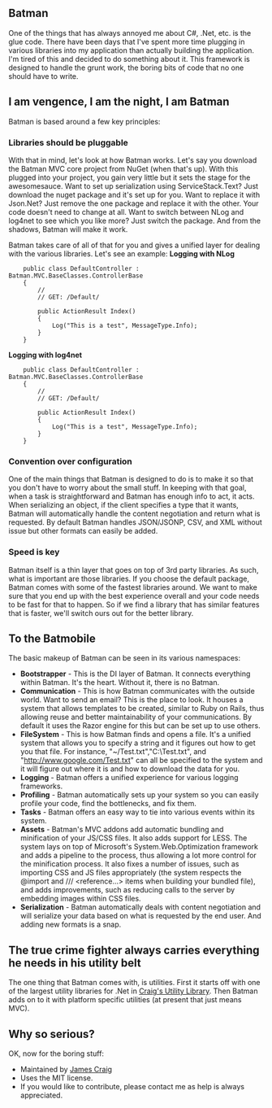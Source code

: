 Batman
------

One of the things that has always annoyed me about C#, .Net, etc. is the glue code. There have been days that I've spent more time plugging in various libraries into my application than actually building the application. I'm tired of this and decided to do something about it. This framework is designed to handle the grunt work, the boring bits of code that no one should have to write.

I am vengence, I am the night, I am Batman
------------------------------------------
Batman is based around a few key principles:

### Libraries should be pluggable
With that in mind, let's look at how Batman works. Let's say you download the Batman MVC core project from NuGet (when that's up). With this plugged into your project, you gain very little but it sets the stage for the awesomesauce. Want to set up serialization using ServiceStack.Text? Just download the nuget package and it's set up for you. Want to replace it with Json.Net? Just remove the one package and replace it with the other. Your code doesn't need to change at all. Want to switch between NLog and log4net to see which you like more? Just switch the package. And from the shadows, Batman will make it work.

Batman takes care of all of that for you and gives a unified layer for dealing with the various libraries. Let's see an example:
**Logging with NLog**

```
    public class DefaultController : Batman.MVC.BaseClasses.ControllerBase
    {
        //
        // GET: /Default/

        public ActionResult Index()
        {
            Log("This is a test", MessageType.Info);
		}
	}
```

**Logging with log4net**

```
    public class DefaultController : Batman.MVC.BaseClasses.ControllerBase
    {
        //
        // GET: /Default/

        public ActionResult Index()
        {
            Log("This is a test", MessageType.Info);
		}
	}
```

### Convention over configuration
One of the main things that Batman is designed to do is to make it so that you don't have to worry about the small stuff. In keeping with that goal, when a task is straightforward and Batman has enough info to act, it acts. When serializing an object, if the client specifies a type that it wants, Batman will automatically handle the content negotiation and return what is requested. By default Batman handles JSON/JSONP, CSV, and XML without issue but other formats can easily be added.

### Speed is key
Batman itself is a thin layer that goes on top of 3rd party libraries. As such, what is important are those libraries. If you choose the default package, Batman comes with some of the fastest libraries around. We want to make sure that you end up with the best experience overall and your code needs to be fast for that to happen. So if we find a library that has similar features that is faster, we'll switch ours out for the better library.

To the Batmobile
----------------
The basic makeup of Batman can be seen in its various namespaces:
* **Bootstrapper** - This is the DI layer of Batman. It connects everything within Batman. It's the heart. Without it, there is no Batman.
* **Communication** - This is how Batman communicates with the outside world. Want to send an email? This is the place to look. It houses a system that allows templates to be created, similar to Ruby on Rails, thus allowing reuse and better maintainability of your communications. By default it uses the Razor engine for this but can be set up to use others.
* **FileSystem** - This is how Batman finds and opens a file. It's a unified system that allows you to specify a string and it figures out how to get you that file. For instance, "~/Test.txt","C:\\Test.txt", and "http://www.google.com/Test.txt" can all be specified to the system and it will figure out where it is and how to download the data for you.
* **Logging** - Batman offers a unified experience for various logging frameworks.
* **Profiling** - Batman automatically sets up your system so you can easily profile your code, find the bottlenecks, and fix them.
* **Tasks** - Batman offers an easy way to tie into various events within its system.
* **Assets** - Batman's MVC addons add automatic bundling and minification of your JS/CSS files. It also adds support for LESS. The system lays on top of Microsoft's System.Web.Optimization framework and adds a pipeline to the process, thus allowing a lot more control for the minification process. It also fixes a number of issues, such as importing CSS and JS files appropriately (the system respects the @import and /// <reference...> items when building your bundled file), and adds improvements, such as reducing calls to the server by embedding images within CSS files.
* **Serialization** - Batman automatically deals with content negotiation and will serialize your data based on what is requested by the end user. And adding new formats is a snap.

The true crime fighter always carries everything he needs in his utility belt
-----------------------------------------------------------------------------
The one thing that Batman comes with, is utilities. First it starts off with one of the largest utility libraries for .Net in [Craig's Utility Library](https://cul.codeplex.com). Then Batman adds on to it with platform specific utilities (at present that just means MVC).

Why so serious?
---------------
OK, now for the boring stuff:
* Maintained by [James Craig](https://github.com/JaCraig)
* Uses the MIT license.
* If you would like to contribute, please contact me as help is always appreciated.